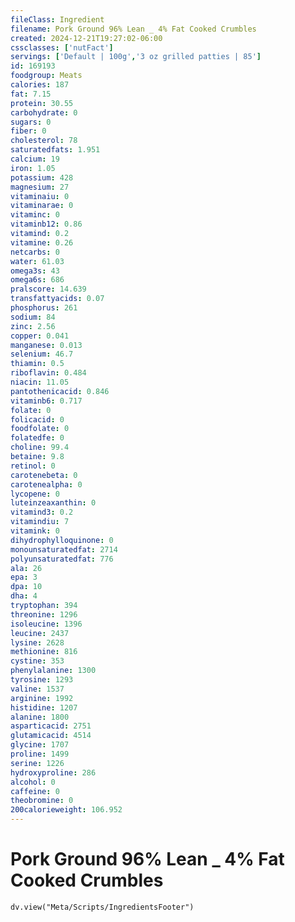 ```yaml
---
fileClass: Ingredient
filename: Pork Ground 96% Lean _ 4% Fat Cooked Crumbles
created: 2024-12-21T19:27:02-06:00
cssclasses: ['nutFact']
servings: ['Default | 100g','3 oz grilled patties | 85']
id: 169193
foodgroup: Meats
calories: 187
fat: 7.15
protein: 30.55
carbohydrate: 0
sugars: 0
fiber: 0
cholesterol: 78
saturatedfats: 1.951
calcium: 19
iron: 1.05
potassium: 428
magnesium: 27
vitaminaiu: 0
vitaminarae: 0
vitaminc: 0
vitaminb12: 0.86
vitamind: 0.2
vitamine: 0.26
netcarbs: 0
water: 61.03
omega3s: 43
omega6s: 686
pralscore: 14.639
transfattyacids: 0.07
phosphorus: 261
sodium: 84
zinc: 2.56
copper: 0.041
manganese: 0.013
selenium: 46.7
thiamin: 0.5
riboflavin: 0.484
niacin: 11.05
pantothenicacid: 0.846
vitaminb6: 0.717
folate: 0
folicacid: 0
foodfolate: 0
folatedfe: 0
choline: 99.4
betaine: 9.8
retinol: 0
carotenebeta: 0
carotenealpha: 0
lycopene: 0
luteinzeaxanthin: 0
vitamind3: 0.2
vitamindiu: 7
vitamink: 0
dihydrophylloquinone: 0
monounsaturatedfat: 2714
polyunsaturatedfat: 776
ala: 26
epa: 3
dpa: 10
dha: 4
tryptophan: 394
threonine: 1296
isoleucine: 1396
leucine: 2437
lysine: 2628
methionine: 816
cystine: 353
phenylalanine: 1300
tyrosine: 1293
valine: 1537
arginine: 1992
histidine: 1207
alanine: 1800
asparticacid: 2751
glutamicacid: 4514
glycine: 1707
proline: 1499
serine: 1226
hydroxyproline: 286
alcohol: 0
caffeine: 0
theobromine: 0
200calorieweight: 106.952
---
```


# Pork Ground 96% Lean _ 4% Fat Cooked Crumbles

```dataviewjs
dv.view("Meta/Scripts/IngredientsFooter")
```